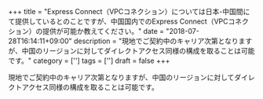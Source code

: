 +++
title = "Express Connect（VPCコネクション）については日本-中国間にて提供しているとのことですが、中国国内でのExpress Connect（VPCコネクション）の提供が可能か教えてください。"
date = "2018-07-28T16:14:11+09:00"
description = "現地でご契約中のキャリア次第となりますが、中国のリージョンに対してダイレクトアクセス同様の構成を取ることは可能です。"
category = ['']
tags = ['']
draft = false
+++

現地でご契約中のキャリア次第となりますが、中国のリージョンに対してダイレクトアクセス同様の構成を取ることは可能です。

